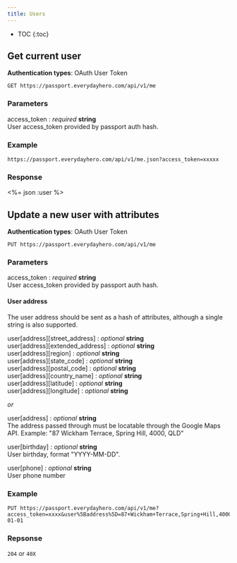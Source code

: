 ```yaml
---
title: Users
---
```


* TOC
{:toc}

## Get current user

<p class='info'><strong>Authentication types</strong>: OAuth User Token</p>

    GET https://passport.everydayhero.com/api/v1/me

### Parameters

access_token : _required_ **string**<br/>
User access_token provided by passport auth hash.

### Example

    https://passport.everydayhero.com/api/v1/me.json?access_token=xxxxx

### Response

<%= json :user %>

## Update a new user with attributes

<p class='info'><strong>Authentication types</strong>: OAuth User Token</p>

    PUT https://passport.everydayhero.com/api/v1/me

### Parameters

access_token : _required_ **string**<br/>
User access_token provided by passport auth hash.

#### User address

The user address should be sent as a hash of attributes, although a single string is also supported.


user[address][street_address] : _optional_ **string**<br/>
user[address][extended_address] : _optional_ **string**<br/>
user[address][region] : _optional_ **string**<br/>
user[address][state_code] : _optional_ **string**<br/>
user[address][postal_code] : _optional_ **string**<br/>
user[address][country_name] : _optional_ **string**<br/>
user[address][latitude] : _optional_ **string**<br/>
user[address][longitude] : _optional_ **string**<br/>

_or_

user[address] : _optional_ **string**<br/>
The address passed through must be locatable through the Google Maps API. Example: "87 Wickham Terrace, Spring Hill, 4000, QLD"

user[birthday] : _optional_ **string**<br/>
User birthday, format "YYYY-MM-DD".

user[phone] : _optional_ **string**<br/>
User phone number

### Example

    PUT https://passport.everydayhero.com/api/v1/me?access_token=xxxx&user%5Baddress%5D=87+Wickham+Terrace,Spring+Hill,4000,QLD&user%5Bbirthday%5D=1970-01-01

### Repsonse

`204` or `40X`
